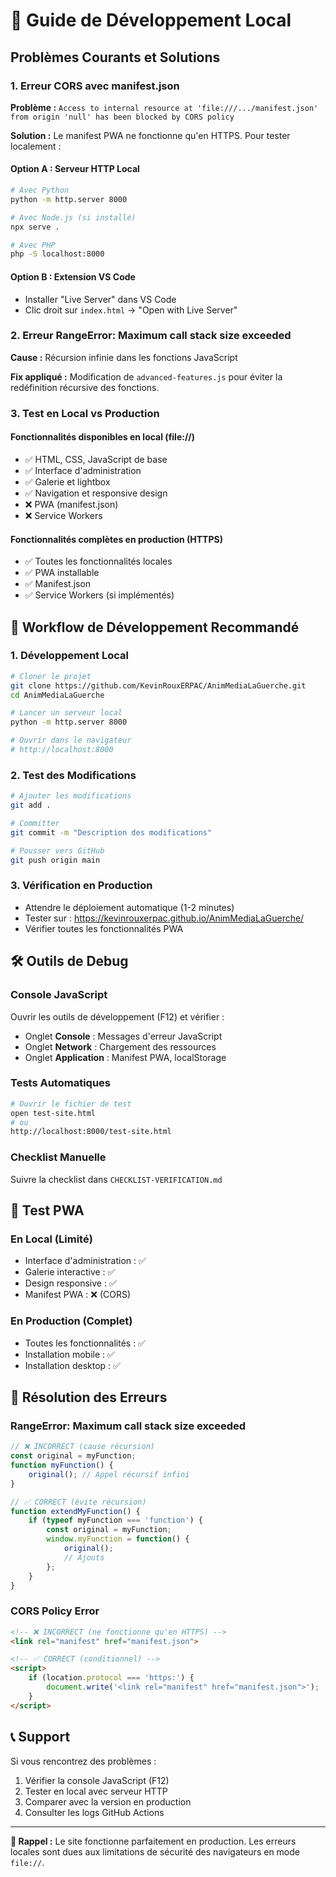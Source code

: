 # 🔧 Guide de Développement Local

## Problèmes Courants et Solutions

### 1. **Erreur CORS avec manifest.json**
**Problème :** `Access to internal resource at 'file:///.../manifest.json' from origin 'null' has been blocked by CORS policy`

**Solution :** Le manifest PWA ne fonctionne qu'en HTTPS. Pour tester localement :

#### Option A : Serveur HTTP Local
```bash
# Avec Python
python -m http.server 8000

# Avec Node.js (si installé)
npx serve .

# Avec PHP
php -S localhost:8000
```

#### Option B : Extension VS Code
- Installer "Live Server" dans VS Code
- Clic droit sur `index.html` → "Open with Live Server"

### 2. **Erreur RangeError: Maximum call stack size exceeded**
**Cause :** Récursion infinie dans les fonctions JavaScript

**Fix appliqué :** Modification de `advanced-features.js` pour éviter la redéfinition récursive des fonctions.

### 3. **Test en Local vs Production**

#### Fonctionnalités disponibles en local (file://)
- ✅ HTML, CSS, JavaScript de base
- ✅ Interface d'administration
- ✅ Galerie et lightbox
- ✅ Navigation et responsive design
- ❌ PWA (manifest.json)
- ❌ Service Workers

#### Fonctionnalités complètes en production (HTTPS)
- ✅ Toutes les fonctionnalités locales
- ✅ PWA installable
- ✅ Manifest.json
- ✅ Service Workers (si implémentés)

## 🚀 Workflow de Développement Recommandé

### 1. Développement Local
```bash
# Cloner le projet
git clone https://github.com/KevinRouxERPAC/AnimMediaLaGuerche.git
cd AnimMediaLaGuerche

# Lancer un serveur local
python -m http.server 8000

# Ouvrir dans le navigateur
# http://localhost:8000
```

### 2. Test des Modifications
```bash
# Ajouter les modifications
git add .

# Committer
git commit -m "Description des modifications"

# Pousser vers GitHub
git push origin main
```

### 3. Vérification en Production
- Attendre le déploiement automatique (1-2 minutes)
- Tester sur : https://kevinrouxerpac.github.io/AnimMediaLaGuerche/
- Vérifier toutes les fonctionnalités PWA

## 🛠️ Outils de Debug

### Console JavaScript
Ouvrir les outils de développement (F12) et vérifier :
- Onglet **Console** : Messages d'erreur JavaScript
- Onglet **Network** : Chargement des ressources
- Onglet **Application** : Manifest PWA, localStorage

### Tests Automatiques
```bash
# Ouvrir le fichier de test
open test-site.html
# ou
http://localhost:8000/test-site.html
```

### Checklist Manuelle
Suivre la checklist dans `CHECKLIST-VERIFICATION.md`

## 📱 Test PWA

### En Local (Limité)
- Interface d'administration : ✅
- Galerie interactive : ✅
- Design responsive : ✅
- Manifest PWA : ❌ (CORS)

### En Production (Complet)
- Toutes les fonctionnalités : ✅
- Installation mobile : ✅
- Installation desktop : ✅

## 🐛 Résolution des Erreurs

### RangeError: Maximum call stack size exceeded
```javascript
// ❌ INCORRECT (cause récursion)
const original = myFunction;
function myFunction() {
    original(); // Appel récursif infini
}

// ✅ CORRECT (évite récursion)
function extendMyFunction() {
    if (typeof myFunction === 'function') {
        const original = myFunction;
        window.myFunction = function() {
            original();
            // Ajouts
        };
    }
}
```

### CORS Policy Error
```html
<!-- ❌ INCORRECT (ne fonctionne qu'en HTTPS) -->
<link rel="manifest" href="manifest.json">

<!-- ✅ CORRECT (conditionnel) -->
<script>
    if (location.protocol === 'https:') {
        document.write('<link rel="manifest" href="manifest.json">');
    }
</script>
```

## 📞 Support

Si vous rencontrez des problèmes :
1. Vérifier la console JavaScript (F12)
2. Tester en local avec serveur HTTP
3. Comparer avec la version en production
4. Consulter les logs GitHub Actions

---

**🎯 Rappel :** Le site fonctionne parfaitement en production. Les erreurs locales sont dues aux limitations de sécurité des navigateurs en mode `file://`.
